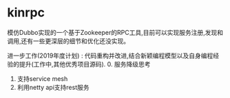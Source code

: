 # kinrpc
模仿Dubbo实现的一个基于Zookeeper的RPC工具,目前可以实现服务注册,发现和调用,还有一些更深层的细节和优化还没实现。

进一步工作(2019年度计划) : 代码重构并改进,结合新颖编程模型以及自身编程经验的提升(工作中,其他优秀项目源码).
0. 服务降级思考
1. 支持service mesh
2. 利用netty api支持rest服务